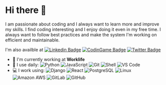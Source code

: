# Hi there 👋

I am passionate about coding and I always want to learn more and improve my skills. I find coding interesting and I enjoy doing it even in my free time. I always want to follow best practices and make the system I'm working on efficient and maintainable.

I'm also availble at 
[![Linkedin Badge](https://img.shields.io/badge/-tanvir362-0077B5?style=plastic&logo=Linkedin&logoColor=white&link=https://www.linkedin.com/in/tanvir362/)](https://www.linkedin.com/in/tanvir362/)
[![CodinGame Badge](https://img.shields.io/badge/-Tanvir-252E38?style=plastic&logo=Codingame&link=https://www.codingame.com/profile/de3de870009b6003314ce9cfff4a0d539284961)](https://www.codingame.com/profile/de3de870009b6003314ce9cfff4a0d539284961)
[![Twitter Badge](https://img.shields.io/badge/-tanvir362-5DA9DD?style=plastic&logo=Twitter&logoColor=white&link=https://twitter.com/tanvir362/)](https://twitter.com/tanvir362/)

- 🏢 I'm currently working at **Worklife**
- 🚀 I use daily: ![Python](https://img.shields.io/badge/-Python-3674A5?style=plastic&logo=Python&logoColor=FFD847)
  ![JavaScript](https://img.shields.io/badge/-JavaScript-black?style=plastic&logo=javascript)
  ![Git](https://img.shields.io/badge/-Git-black?style=plastic&logo=git)
  ![Shell](https://img.shields.io/badge/-Shell-blasck?style=plastic&logo=Shell)
  ![VS Code](https://img.shields.io/badge/-VS%20Code-007ACC?style=plastic&logo=visual-studio-code)
- 💻 I work using:
  ![Django](https://img.shields.io/badge/-Django-092E20?style=plastic&logo=Django)
  ![React](https://img.shields.io/badge/-React-3b2e5a?style=plastic&logo=react)
  ![PostgreSQL](https://img.shields.io/badge/-PostgreSQL-336791?style=plastic&logo=postgresql)
  ![Linux](https://img.shields.io/badge/Linux-Ubuntu--20.04-orange)
  ![Amazon AWS](https://img.shields.io/badge/Amazon%20AWS-232F3E?style=plastic&logo=amazon-aws)
  ![GitLab](https://img.shields.io/badge/-GitLab-FCA121?style=plastic&logo=gitlab)
  ![GitHub](https://img.shields.io/badge/-GitHub-181717?style=plastic&logo=github)


<!--[![tanvir362's github stats](https://github-readme-stats.vercel.app/api?username=tanvir362&theme=dark&show_icons=true)](https://github.com/tanvir362)-->

